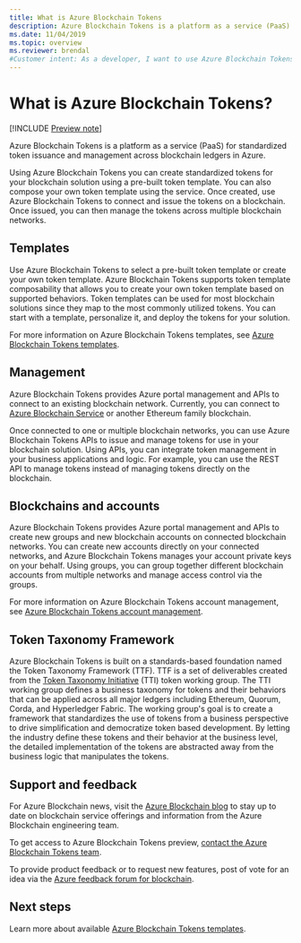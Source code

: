 ```yaml
---
title: What is Azure Blockchain Tokens
description: Azure Blockchain Tokens is a platform as a service (PaaS) for token issuance and management.
ms.date: 11/04/2019
ms.topic: overview
ms.reviewer: brendal
#Customer intent: As a developer, I want to use Azure Blockchain Tokens to issue and manage blockchain tokens across blockchain ledgers.
---
```


# What is Azure Blockchain Tokens?

[!INCLUDE [Preview note](./includes/preview.md)]

Azure Blockchain Tokens is a platform as a service (PaaS) for standardized token issuance and management across blockchain ledgers in Azure.

Using Azure Blockchain Tokens you can create standardized tokens for your blockchain solution using a pre-built token template. You can also compose your own token template using the service. Once created, use Azure Blockchain Tokens to connect and issue the tokens on a blockchain. Once issued, you can then manage the tokens across multiple blockchain networks.

## Templates

Use Azure Blockchain Tokens to select a pre-built token template or create your own token template. Azure Blockchain Tokens supports token template composability that allows you to create your own token template based on supported behaviors. Token templates can be used for most blockchain solutions since they map to the most commonly utilized tokens. You can start with a template, personalize it, and deploy the tokens for your solution.

For more information on Azure Blockchain Tokens templates, see [Azure Blockchain Tokens templates](templates.md).

## Management

Azure Blockchain Tokens provides Azure portal management and APIs to connect to an existing blockchain network. Currently, you can connect to [Azure Blockchain Service](../service/overview.md) or another Ethereum family blockchain.

Once connected to one or multiple blockchain networks, you can use Azure Blockchain Tokens APIs to issue and manage tokens for use in your blockchain solution. Using APIs, you can integrate token management in your business applications and logic. For example, you can use the REST API to  manage tokens instead of managing tokens directly on the blockchain.

## Blockchains and accounts

Azure Blockchain Tokens provides Azure portal management and APIs to create new groups and new blockchain accounts on connected blockchain networks. You can create new accounts directly on your connected networks, and Azure Blockchain Tokens manages your account private keys on your behalf. Using groups, you can group together different blockchain accounts from multiple networks and manage access control via the groups.

For more information on Azure Blockchain Tokens account management, see [Azure Blockchain Tokens account management](account-management.md).

## Token Taxonomy Framework

Azure Blockchain Tokens is built on a standards-based foundation named the Token Taxonomy Framework (TTF). TTF is a set of deliverables created from the [Token Taxonomy Initiative](https://entethalliance.org/participate/token-taxonomy-initiative/) (TTI) token working group. The TTI working group defines a business taxonomy for tokens and their behaviors that can be applied across all major ledgers including Ethereum, Quorum, Corda, and Hyperledger Fabric. The working group's goal is to create a framework that standardizes the use of tokens from a business perspective to drive simplification and democratize token based development. By letting the industry define these tokens and their behavior at the business level, the detailed implementation of the tokens are abstracted away from the business logic that manipulates the tokens.

## Support and feedback

For Azure Blockchain news, visit the [Azure Blockchain blog](https://azure.microsoft.com/blog/topics/blockchain/) to stay up to date on blockchain service offerings and information from the Azure Blockchain engineering team.

To get access to Azure Blockchain Tokens preview, [contact the Azure Blockchain Tokens team](https://aka.ms/PreviewForm).

To provide product feedback or to request new features, post of vote for an idea via the [Azure feedback forum for blockchain](https://aka.ms/blockchainuservoice).

## Next steps

Learn more about available [Azure Blockchain Tokens templates](templates.md).
